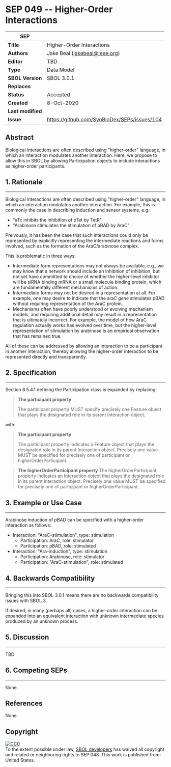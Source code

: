 SEP 049 -- Higher-Order Interactions
===================================

SEP                     | <leave empty>
----------------------|--------------
**Title**                | Higher-Order Interactions
**Authors**           | Jake Beal (jakebeal@ieee.org)
**Editor**            | TBD
**Type**               | Data Model
**SBOL Version** | SBOL 3.0.1
**Replaces**        | 
**Status**             | Accepted
**Created**          | 8-Oct-2020
**Last modified**  | 
**Issue**          | https://github.com/SynBioDex/SEPs/issues/104

Abstract
-----------
Biological interactions are often described using "higher-order" language, in which an interaction modulates another interaction. Here, we propose to allow this in SBOL by allowing Participation objects to include interactions as higher-order participants.

## 1. Rationale <a name="rationale"></a>
----------------
Biological interactions are often described using "higher-order" language, in which an interaction modulates another interaction.  For example, this is commonly the case in describing induction and sensor systems, e.g.:

 - "aTc inhibits the inhibition of pTet by TetR"
 - "Arabinose stimulates the stimulation of pBAD by AraC"

Preivously, it has been the case that such interactions could only be represented by explicitly representing the intermediate reactions and forms involved, such as the formation of the AraC/arabinose complex.

This is problematic in three ways:

- Intermediate form representations may not always be available, e.g., we may know that a network should include an inhibition of inhibition, but not yet have committed to choice of whether the higher-level inhibitor will be siRNA binding mRNA or a small molecule binding protein, which are fundamentally different mechanisms of action.
- Intermediate forms may not be desired in a representation at all. For example, one may desire to indicate that the araC _gene_ stimulates pBAD without requiring representation of the AraC protein.
- Mechanisms often have poorly understood or evolving mechanism models, and requiring additional detail may result in a representation that is ultimately incorrect. For example, the model of how AraC regulation actually works has evolved over time, but the higher-level representation of stimulation by arabinose is an empirical observation that has remained true.

All of these can be addressed by allowing an interaction to be a participant in another interaction, thereby allowing the higher-order interaction to be represented directly and transparently.


## 2. Specification <a name="specification"></a>
----------------------------------------------

Section 6.5.4.1 defining the Participation class is expanded by replacing:

> **The participant property**
> 
> The participant property MUST specify precisely one Feature object that plays the designated role in its parent Interaction object.

with:

> **The participant property**
> 
> The participant property indicates a Feature object that plays the designated role in its parent Interaction object.
> Precisely one value MUST be specified for precisely one of participant  or higherOrderParticipant.

>**The higherOrderParticipant property**
> The higherOrderParticipant property indicates an Interaction object that plays the designated role in its parent Interaction object.
> Precisely one value MUST be specified for precisely one of participant  or higherOrderParticipant.




## 3. Example or Use Case <a name='example'></a>
-------------------------------

Arabinose induction of pBAD can be specified with a higher-order interaction as follows:

- Interaction: "AraC-stimulation", type: stimulation
  -  Participation: AraC, role: stimulator
  -  Participation: pBAD, role: stimulated
- Interaction: "Ara-induction", type: stimulation
  -  Participation: Arabinose, role: stimulator
  -  Participation: "AraC-stimulation", role: stimulated



## 4. Backwards Compatibility <a name='compatibility'></a>
-----------------

Bringing this into SBOL 3.0.1 means there are no backwards compatibility issues with SBOL 3.

If desired, in many (perhaps all) cases, a higher-order interaction can be expanded into an equivalent interaction with unknown intermediate species produced by an unknown process.

## 5. Discussion <a name='discussion'></a>
-----------------

TBD

## 6. Competing SEPs <a name='competing_seps'></a>
-----------------
None.

References <a name='references'></a>
----------------
None.

Copyright <a name='copyright'></a>
-------------
<p xmlns:dct="http://purl.org/dc/terms/" xmlns:vcard="http://www.w3.org/2001/vcard-rdf/3.0#">
  <a rel="license"
     href="http://creativecommons.org/publicdomain/zero/1.0/">
    <img src="http://i.creativecommons.org/p/zero/1.0/88x31.png" style="border-style: none;" alt="CC0" />
  </a>
  <br />
  To the extent possible under law,
  <a rel="dct:publisher"
     href="sbolstandard.org">
    <span property="dct:title">SBOL developers</span></a>
  has waived all copyright and related or neighboring rights to
  <span property="dct:title">SEP 048</span>.
This work is published from:
<span property="vcard:Country" datatype="dct:ISO3166"
      content="US" about="sbolstandard.org">
  United States</span>.
</p>
